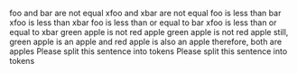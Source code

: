 foo and bar are not equal
xfoo and xbar are not equal
foo is less than bar
xfoo is less than xbar
foo is less than or equal to bar
xfoo is less than or equal to xbar
green apple is not red apple
green apple is not red apple
still, green apple is an apple
and red apple is also an apple
therefore, both are apples
Please
split
this
sentence
into
tokens
Please
split
this
sentence
into
tokens
